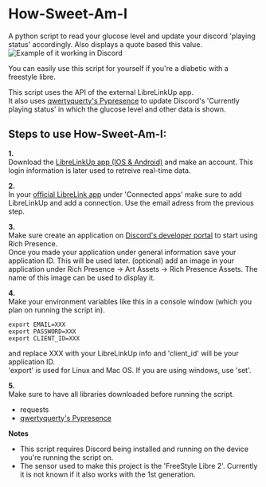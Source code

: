 # How-Sweet-Am-I
A python script to read your glucose level and update your discord 'playing status' accordingly. Also displays a quote based this value.
![Example of it working in Discord](https://i.imgur.com/oDtKRkT.png)

You can easily use this script for yourself if you're a diabetic with a freestyle libre.  

This script uses the API of the external LibreLinkUp app.  
It also uses [qwertyquerty's Pypresence](https://github.com/qwertyquerty/pypresence) to update Discord's 'Currently playing status' in which the glucose level and other data is shown.


## Steps to use How-Sweet-Am-I:

**1.**  
Download the [LibreLinkUp app (IOS & Android)](https://www.librelinkup.com/) and make an account. This login information is later used to retreive real-time data.

**2.**  
In your [official LibreLink app](https://www.freestyle.abbott/ca-en/apps-and-software/freestyle-libre-2.html) under 'Connected apps' make sure to add LibreLinkUp and add a connection.
Use the email adress from the previous step.

**3.**  
Make sure create an application on [Discord's developer portal](https://discord.com/developers/applications) to start using Rich Presence.  
Once you made your application under general information save your application ID. This will be used later.
(optional) add an image in your application under Rich Presence -> Art Assets -> Rich Presence Assets. The name of this image can be used to display it.  

**4.**  
Make your environment variables like this in a console window (which you plan on running the script in). 

    export EMAIL=XXX  
    export PASSWORD=XXX  
    export CLIENT_ID=XXX   
    
and replace XXX with your LibreLinkUp info and 'client_id' will be your application ID.  
'export' is used for Linux and Mac OS. If you are using windows, use 'set'.

**5.**  
Make sure to have all libraries downloaded before running the script.  
- requests
- [qwertyquerty's Pypresence](https://github.com/qwertyquerty/pypresence) 

**Notes**  
- This script requires Discord being installed and running on the device you're running the script on.  
- The sensor used to make this project is the 'FreeStyle Libre 2'. Currently it is not known if it also works with the 1st generation.
